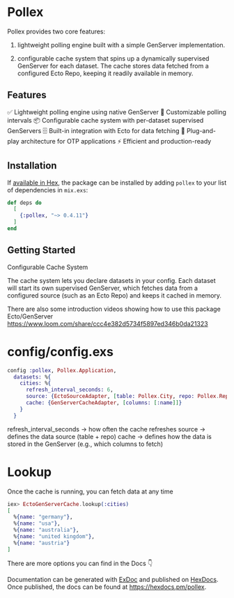 # Pollex

Pollex provides two core features:

1. lightweight polling engine built with a simple GenServer implementation.

2. configurable cache system that spins up a dynamically supervised GenServer for each dataset. The cache stores data fetched from a configured Ecto Repo, keeping it readily available in memory.

## Features

✅ Lightweight polling engine using native GenServer
🔁 Customizable polling intervals
📦 Configurable cache system with per-dataset supervised GenServers
🗄️ Built-in integration with Ecto for data fetching
🔌 Plug-and-play architecture for OTP applications
⚡ Efficient and production-ready

## Installation

If [available in Hex](https://hex.pm/docs/publish), the package can be installed
by adding `pollex` to your list of dependencies in `mix.exs`:

```elixir
def deps do
  [
    {:pollex, "~> 0.4.11"}
  ]
end
```

## Getting Started

Configurable Cache System

The cache system lets you declare datasets in your config. Each dataset will start its own supervised GenServer, which fetches data from a configured source (such as an Ecto Repo) and keeps it cached in memory.

There are also some introduction videos showing how to use this package
Ecto/GenServer
https://www.loom.com/share/ccc4e382d5734f5897ed346b0da21323

# config/config.exs

```elixir
config :pollex, Pollex.Application,
  datasets: %{
    cities: %{
      refresh_interval_seconds: 6,
      source: {EctoSourceAdapter, [table: Pollex.City, repo: Pollex.Repo]},
      cache: {GenServerCacheAdapter, [columns: [:name]]}
    }
  }
```

refresh_interval_seconds → how often the cache refreshes
source → defines the data source (table + repo)
cache → defines how the data is stored in the GenServer (e.g., which columns to fetch)

# Lookup

Once the cache is running, you can fetch data at any time

```elixir
iex> EctoGenServerCache.lookup(:cities)
[
  %{name: "germany"},
  %{name: "usa"},
  %{name: "australia"},
  %{name: "united kingdom"},
  %{name: "austria"}
]
```

There are more options you can find in the Docs 👇

Documentation can be generated with [ExDoc](https://github.com/elixir-lang/ex_doc)
and published on [HexDocs](https://hexdocs.pm). Once published, the docs can
be found at <https://hexdocs.pm/pollex>.

